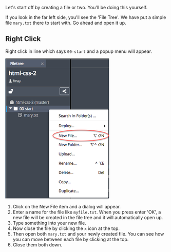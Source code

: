 Let's start off by creating a file or two. You'll be doing this yourself.

If you look in the far left side, you'll see the 'File Tree'. We have put a simple file `mary.txt` there to start with. Go ahead and open it up.

## Right Click
Right click in line which says `00-start` and a popup menu will appear.

![](.guides/img/new-file-tree.png)

1. Click on the New File item and a dialog will appear. 
1. Enter a name for the file like `myfile.txt`. When you press enter 'OK', a new file will be created in the file tree and it will automatically open up.
1. Type something into your new file.
1. Now close the file by clicking the `x` icon at the top. 
1. Then open both `mary.txt` and your newly created file. You can see how you can move between each file by clicking at the top.
1. Close them both down.


